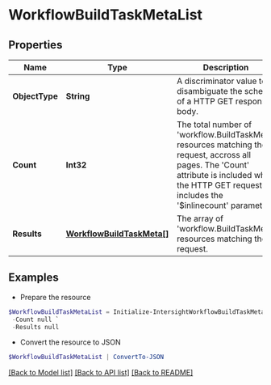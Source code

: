 # WorkflowBuildTaskMetaList
## Properties

Name | Type | Description | Notes
------------ | ------------- | ------------- | -------------
**ObjectType** | **String** | A discriminator value to disambiguate the schema of a HTTP GET response body. | 
**Count** | **Int32** | The total number of &#39;workflow.BuildTaskMeta&#39; resources matching the request, accross all pages. The &#39;Count&#39; attribute is included when the HTTP GET request includes the &#39;$inlinecount&#39; parameter. | [optional] 
**Results** | [**WorkflowBuildTaskMeta[]**](WorkflowBuildTaskMeta.md) | The array of &#39;workflow.BuildTaskMeta&#39; resources matching the request. | [optional] 

## Examples

- Prepare the resource
```powershell
$WorkflowBuildTaskMetaList = Initialize-IntersightWorkflowBuildTaskMetaList  -ObjectType null `
 -Count null `
 -Results null
```

- Convert the resource to JSON
```powershell
$WorkflowBuildTaskMetaList | ConvertTo-JSON
```

[[Back to Model list]](../README.md#documentation-for-models) [[Back to API list]](../README.md#documentation-for-api-endpoints) [[Back to README]](../README.md)

